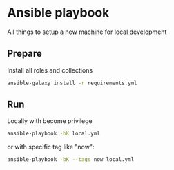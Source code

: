 # Ansible playbook

All things to setup a new machine for local development

## Prepare

Install all roles and collections

```bash
ansible-galaxy install -r requirements.yml
```

## Run

Locally with become privilege

```bash
ansible-playbook -bK local.yml
```

or with specific tag like "now":
```bash
ansible-playbook -bK --tags now local.yml
```
